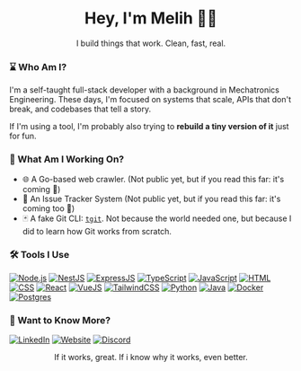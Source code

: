 <h1 align="center">Hey, I'm Melih 👨‍💻</h1>
<p align="center">I build things that work. Clean, fast, real.</p>

### ⌛ Who Am I?

I'm a self-taught full-stack developer with a background in Mechatronics Engineering.
These days, I'm focused on systems that scale, APIs that don't break, and codebases that tell a story.

If I'm using a tool, I'm probably also trying to **rebuild a tiny version of it** just for fun.

### 🚧 What Am I Working On?
- 🌐 A Go-based web crawler.
  (Not public yet, but if you read this far: it's coming 👀)
- 🦁 An Issue Tracker System (Not public yet, but if you read this far: it's coming too 👀)
- 🃏 A fake Git CLI: [`tgit`](https://github.com/melihguleyupoglu/tgit). Not because the world needed one, but because I did to learn how Git works from scratch.

### 🛠️ Tools I Use 
[![Node.js](https://img.shields.io/badge/Node.js-6DA55F?logo=node.js&logoColor=white)](#)
[![NestJS](https://img.shields.io/badge/Nest.js-%23E0234E.svg?logo=nestjs&logoColor=white)](#)
[![ExpressJS](https://img.shields.io/badge/Express.js-%23404d59.svg?logo=express&logoColor=%2361DAFB)](#)
[![TypeScript](https://img.shields.io/badge/TypeScript-3178C6?logo=typescript&logoColor=fff)](#)
[![JavaScript](https://img.shields.io/badge/JavaScript-F7DF1E?logo=javascript&logoColor=000)](#)
[![HTML](https://img.shields.io/badge/HTML-%23E34F26.svg?logo=html5&logoColor=white)](#)
[![CSS](https://img.shields.io/badge/CSS-1572B6?logo=css3&logoColor=fff)](#)
[![React](https://img.shields.io/badge/React-%2320232a.svg?logo=react&logoColor=%2361DAFB)](#)
[![VueJS](https://img.shields.io/badge/Vue.js-4FC08D?logo=vuedotjs&logoColor=fff)](#)
[![TailwindCSS](https://img.shields.io/badge/Tailwind%20CSS-%2338B2AC.svg?logo=tailwind-css&logoColor=white)](#)
[![Python](https://img.shields.io/badge/Python-3776AB?logo=python&logoColor=fff)](#)
[![Java](https://img.shields.io/badge/Java-%23ED8B00.svg?logo=openjdk&logoColor=white)](#)
[![Docker](https://img.shields.io/badge/Docker-2496ED?logo=docker&logoColor=fff)](#)
[![Postgres](https://img.shields.io/badge/Postgres-%23316192.svg?logo=postgresql&logoColor=white)](#)

### 🤝 Want to Know More?
[![LinkedIn](https://custom-icon-badges.demolab.com/badge/LinkedIn-0A66C2?logo=linkedin-white&logoColor=fff)](https://www.linkedin.com/in/melihguleyupoglu)
[![Website](https://img.shields.io/website-up-down-green-red/http/NOTAWORKINGLINK.com.svg)](#)
[![Discord](https://img.shields.io/badge/melihgpl-%235865F2.svg?&logo=discord&logoColor=white)](#)


<p align="center">If it works, great. If i know why it works, even better.</p>


<!--
**melihguleyupoglu/melihguleyupoglu** is a ✨ _special_ ✨ repository because its `README.md` (this file) appears on your GitHub profile.

Here are some ideas to get you started:

- 🔭 I’m currently working on ...
- 🌱 I’m currently learning ...
- 👯 I’m looking to collaborate on ...
- 🤔 I’m looking for help with ...
- 💬 Ask me about ...
- 📫 How to reach me: ...
- 😄 Pronouns: ...
- ⚡ Fun fact: ...
-->
